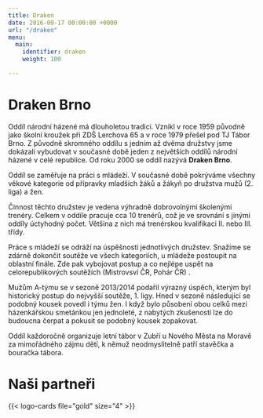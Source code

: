 ```yaml
---
title: Draken
date: 2016-09-17 00:00:00 +0000
url: "/draken"
menu:
  main:
    identifier: draken
    weight: 100

---
```

# Draken Brno

Oddíl národní házené má dlouholetou tradici. Vznikl v roce 1959 původně jako školní kroužek při ZDŠ Lerchova 65 a v roce 1979 přešel pod TJ Tábor Brno. Z původně skromného oddílu s jedním až dvěma družstvy jsme dokázali vybudovat v současné době jeden z největších oddílů národní házené v celé republice. Od roku 2000 se oddíl nazývá **Draken Brno**.

Oddíl se zaměřuje na práci s mládeží. V současné době pokrýváme všechny věkové kategorie od přípravky mladších žáků a žákyň po družstva mužů (2. liga) a žen.

Činnost těchto družstev je vedena výhradně dobrovolnými školenými trenéry. Celkem v oddíle pracuje cca 10 trenérů, což je ve srovnání s jinými oddíly úctyhodný počet. Většina z nich má trenérskou kvalifikaci II. nebo III. třídy.

Práce s mládeží se odráží na úspěšnosti jednotlivých družstev. Snažíme se zdárně dokončit soutěže ve všech kategoriích, u mládeže postoupit na oblastní finále. Zde pak vybojovat postup a co nejlépe uspět na celorepublikových soutěžích (Mistrovsví ČR, Pohár ČR) .

Mužům A-týmu se v sezoně 2013/2014 podařil výrazný úspěch, kterým byl historický postup do nejvyšší soutěže, 1. ligy. Hned v sezoně následující se podobný kousek povedl i týmu žen. I když bylo působení obou celků mezi házenkářskou smetánkou jen jednoleté, z nabytých zkušeností lze do budoucna čerpat a pokusit se podobný kousek zopakovat.

Oddíl každoročně organizuje letní tábor v Zubří u Nového Města na Moravě za mimořádného zájmu dětí, k němuž neodmyslitelně patří stavěčka a bouračka tábora.


# Naši partneři

{{< logo-cards file="gold" size="4" >}}